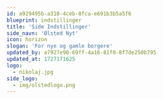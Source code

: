 ```yaml
---
id: a929495b-a310-4ceb-8fca-e691b3b5a5f6
blueprint: indstillinger
title: 'Side Indstillinger'
side_navn: 'Ølsted Nyt'
icon: horizon
slogan: 'For nye og gamle borgere'
updated_by: a7927e90-69ff-4a16-81f0-8f7de250b795
updated_at: 1727171625
logo:
  - nikolaj.jpg
side_logo:
  - img/olstedlogo.png
---
```

